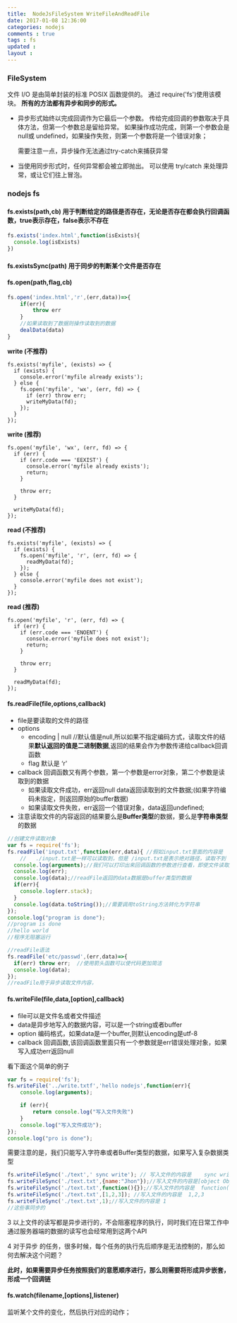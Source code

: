 ```yaml
---
title:  NodeJsFileSystem WriteFileAndReadFile 
date: 2017-01-08 12:36:00
categories: nodejs
comments : true 
tags : fs
updated : 
layout : 
---
```


### FileSystem

文件 I/O 是由简单封装的标准 POSIX 函数提供的。 通过 require('fs')使用该模块。 **所有的方法都有异步和同步的形式。**

* 异步形式始终以完成回调作为它最后一个参数。 传给完成回调的参数取决于具体方法，但第一个参数总是留给异常。 如果操作成功完成，则第一个参数会是 null或 undefined，如果操作失败，则第一个参数将是一个错误对象；

  需要注意一点，异步操作无法通过try-catch来捕获异常

* 当使用同步形式时，任何异常都会被立即抛出。 可以使用 try/catch 来处理异常，或让它们往上冒泡。

### nodejs fs

#### fs.exists(path,cb)  用于判断给定的路径是否存在，无论是否存在都会执行回调函数，true表示存在，false表示不存在

```javascript
fs.exists('index.html',function(isExists){
  console.log(isExists)
})
```

#### fs.existsSync(path) 用于同步的判断某个文件是否存在



#### fs.open(path,flag,cb)

```javascript
fs.open('index.html','r',(err,data))=>{
    if(err){
        throw err
    }
    //如果读取到了数据则操作读取到的数据
    dealData(data)
}
```

**write (不推荐)**

```
fs.exists('myfile', (exists) => {
  if (exists) {
    console.error('myfile already exists');
  } else {
    fs.open('myfile', 'wx', (err, fd) => {
      if (err) throw err;
      writeMyData(fd);
    });
  }
});

```

**write (推荐)**

```
fs.open('myfile', 'wx', (err, fd) => {
  if (err) {
    if (err.code === 'EEXIST') {
      console.error('myfile already exists');
      return;
    }

    throw err;
  }

  writeMyData(fd);
});

```

**read (不推荐)**

```
fs.exists('myfile', (exists) => {
  if (exists) {
    fs.open('myfile', 'r', (err, fd) => {
      readMyData(fd);
    });
  } else {
    console.error('myfile does not exist');
  }
});

```

**read (推荐)**

```
fs.open('myfile', 'r', (err, fd) => {
  if (err) {
    if (err.code === 'ENOENT') {
      console.error('myfile does not exist');
      return;
    }

    throw err;
  }

  readMyData(fd);
});
```

#### fs.readFile(file,options,callback)

* file是要读取的文件的路径
* options
  * encoding  <string> | null     //默认值是null,所以如果不指定编码方式，读取文件的结果**默认返回的值是二进制数据**,返回的结果会作为参数传递给callback回调函数
  * flag  <string>  默认是  ‘r'
* callback 回调函数又有两个参数，第一个参数是error对象，第二个参数是读取到的数据
  - 如果读取文件成功，err返回null  data返回读取到的文件数据;(如果字符编码未指定，则返回原始的buffer数据)
  - 如果读取文件失败，err返回一个错误对象，data返回undefined;
* 注意读取文件的内容返回的结果要么是**Buffer类型**的数据，要么是**字符串类型**的数据

```javascript
//创建文件读取对象
var fs = require('fs');
fs.readFile('input.txt',function(err,data){ //假如input.txt里面的内容是  hello world
    //   ./input.txt是一样可以读取到，但是 /input.txt是表示绝对路径，读取不到
  console.log(arguments);//我们可以打印出来回调函数的参数进行查看，即使文件读取失败，回调函数也会执行
  console.log(err);
  console.log(data);//readFile返回的data数据是buffer类型的数据
  if(err){
    console.log(err.stack);
  }
  console.log(data.toString());//需要调用toString方法转化为字符串
});
console.log("program is done");
//program is done
//hello world 
//程序无阻塞运行
```

```javascript
//readFile语法
fs.readFile('etc/passwd',(err,data)=>{
  if(err) throw err;  //使用箭头函数可以使代码更加简洁
  console.log(data);
});
//readFile用于异步读取文件内容，
```

#### fs.writeFile(file,data,[option],callback)

* file可以是文件名或者文件描述
* data是异步地写入的数据内容，可以是一个string或者buffer
* option 编码格式，如果data是一个buffer,则默认encoding是utf-8
* callback 回调函数,该回调函数里面只有一个参数就是err错误处理对象，如果写入成功err返回null

看下面这个简单的例子

```javascript
var fs = require('fs');
fs.writeFile('../write.txtf','hello nodejs',function(err){
    console.log(arguments);

    if (err){
        return console.log("写入文件失败")
    }
    console.log("写入文件成功");
});
console.log("pro is done");
```

需要注意的是，我们只能写入字符串或者Buffer类型的数据，如果写入复杂数据类型

```javascript
fs.writeFileSync('./text',' sync write'); // 写入文件的内容是    sync write  
fs.writeFileSync('./text.txt',{name:"Jhon"});//写入文件的内容是[object Object]
fs.writeFileSync('./text.txt',function(){});//写入文件的内容是  function(){} 
fs.writeFileSync('./text.txt',[1,2,3]); //写入文件的内容是  1,2,3
fs.writeFileSync('./text.txt',1);//写入文件的内容是 1 
//这些事同步的
```

3 以上文件的读写都是异步进行的，不会阻塞程序的执行，同时我们在日常工作中通过服务器端的数据的读写也会经常用到这两个API 

4 对于异步 的任务，很多时候，每个任务的执行先后顺序是无法控制的，那么如何去解决这个问题？

**此时，如果需要异步任务按照我们的意愿顺序进行，那么则需要将形成异步嵌套，形成一个回调链**

#### fs.watch(filename,[options],listener)

监听某个文件的变化，然后执行对应的动作；